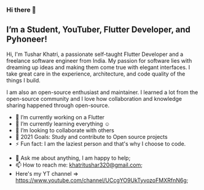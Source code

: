 ### Hi there 👋
## I’m a Student, YouTuber, Flutter Developer, and Pyhoneer!

Hi, I'm Tushar Khatri, a passionate self-taught Flutter Developer and a freelance software engineer from India. My passion for software lies with dreaming up ideas and making them come true with elegant interfaces. I take great care in the experience, architecture, and code quality of the things I build.

I am also an open-source enthusiast and maintainer. I learned a lot from the open-source community and I love how collaboration and knowledge sharing happened through open-source.

- 🔭 I’m currently working on a Flutter
- 🌱 I’m currently learning everything ☺
- 👯 I’m looking to collaborate with others
- 🥅 2021 Goals: Study and contribute to Open source projects
- ⚡ Fun fact: I am the laziest person and that's why I choose to code.

* 💬 Ask me about anything, I am happy to help;
* 📫 How to reach me: khatritushar320@gmail.com;
* Here's my YT channel => https://www.youtube.com/channel/UCcgYO9UkTyvozoFMXRfnN6g;



